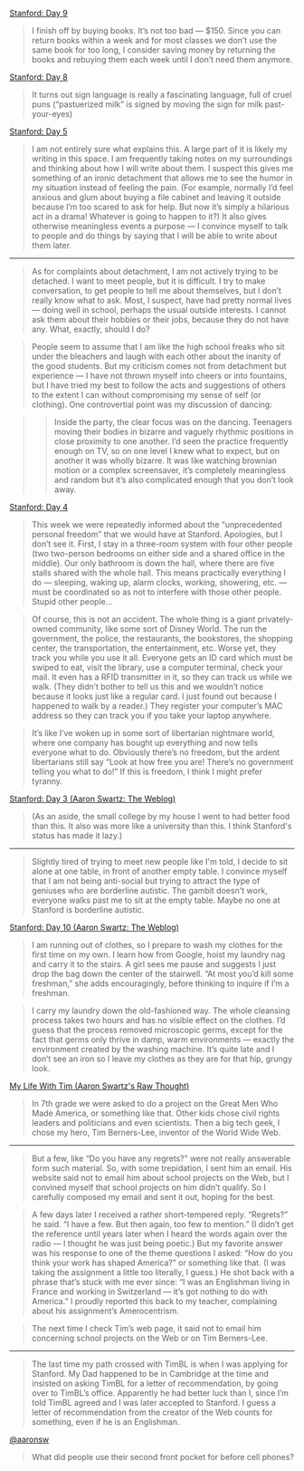 [Stanford: Day 9](http://www.aaronsw.com/weblog/001426)

> I finish off by buying books. It’s not too bad — $150. Since you can return books within a week and for most classes we don’t use the same book for too long, I consider saving money by returning the books and rebuying them each week until I don’t need them anymore.

[Stanford: Day 8](http://www.aaronsw.com/weblog/001425)

> It turns out sign language is really a fascinating language, full of cruel puns (“pastuerized milk” is signed by moving the sign for milk past-your-eyes)

[Stanford: Day 5](http://www.aaronsw.com/weblog/001423)

>I am not entirely sure what explains this. A large part of it is likely my writing in this space. I am frequently taking notes on my surroundings and thinking about how I will write about them. I suspect this gives me something of an ironic detachment that allows me to see the humor in my situation instead of feeling the pain. (For example, normally I’d feel anxious and glum about buying a file cabinet and leaving it outside because I’m too scared to ask for help. But now it’s simply a hilarious act in a drama! Whatever is going to happen to it?) It also gives otherwise meaningless events a purpose — I convince myself to talk to people and do things by saying that I will be able to write about them later.

---

>As for complaints about detachment, I am not actively trying to be detached. I want to meet people, but it is difficult. I try to make conversation, to get people to tell me about themselves, but I don’t really know what to ask. Most, I suspect, have had pretty normal lives — doing well in school, perhaps the usual outside interests. I cannot ask them about their hobbies or their jobs, because they do not have any. What, exactly, should I do?

>People seem to assume that I am like the high school freaks who sit under the bleachers and laugh with each other about the inanity of the good students. But my criticism comes not from detachment but experience — I have not thrown myself into cheers or into fountains, but I have tried my best to follow the acts and suggestions of others to the extent I can without compromising my sense of self (or clothing). One controvertial point was my discussion of dancing:

>>Inside the party, the clear focus was on the dancing. Teenagers moving their bodies in bizarre and vaguely rhythmic positions in close proximity to one another. I’d seen the practice frequently enough on TV, so on one level I knew what to expect, but on another it was wholly bizarre. It was like watching brownian motion or a complex screensaver, it’s completely meaningless and random but it’s also complicated enough that you don’t look away.

[Stanford: Day 4](http://www.aaronsw.com/weblog/001422)

> This week we were repeatedly informed about the “unprecedented personal freedom” that we would have at Stanford. Apologies, but I don’t see it. First, I stay in a three-room system with four other people (two two-person bedrooms on either side and a shared office in the middle). Our only bathroom is down the hall, where there are five stalls shared with the whole hall. This means practically everything I do — sleeping, waking up, alarm clocks, working, showering, etc. — must be coordinated so as not to interfere with those other people. Stupid other people…

> Of course, this is not an accident. The whole thing is a giant privately-owned community, like some sort of Disney World. The run the government, the police, the restaurants, the bookstores, the shopping center, the transportation, the entertainment, etc. Worse yet, they track you while you use it all. Everyone gets an ID card which must be swiped to eat, visit the library, use a computer terminal, check your mail. It even has a RFID transmitter in it, so they can track us while we walk. (They didn’t bother to tell us this and we wouldn’t notice because it looks just like a regular card. I just found out because I happened to walk by a reader.) They register your computer’s MAC address so they can track you if you take your laptop anywhere.

> It’s like I’ve woken up in some sort of libertarian nightmare world, where one company has bought up everything and now tells everyone what to do. Obviously there’s no freedom, but the ardent libertarians still say “Look at how free you are! There’s no government telling you what to do!” If this is freedom, I think I might prefer tyranny.

[Stanford: Day 3 (Aaron Swartz: The Weblog)](http://www.aaronsw.com/weblog/001421)

>(As an aside, the small college by my house I went to had better food than this. It also was more like a university than this. I think Stanford's status has made it lazy.)

---

> Slightly tired of trying to meet new people like I'm told, I decide to sit alone at one table, in front of another empty table. I convince myself that I am not being anti-social but trying to attract the type of geniuses who are borderline autistic. The gambit doesn't work, everyone walks past me to sit at the empty table. Maybe no one at Stanford is borderline autistic.

[Stanford: Day 10 (Aaron Swartz: The Weblog)](http://www.aaronsw.com/weblog/001427)


>I am running out of clothes, so I prepare to wash my clothes for the first time on my own. I learn how from Google, hoist my laundry nag and carry it to the stairs. A girl sees me pause and suggests I just drop the bag down the center of the stairwell. “At most you’d kill some freshman,” she adds encouragingly, before thinking to inquire if I’m a freshman.

>I carry my laundry down the old-fashioned way. The whole cleansing process takes two hours and has no visible effect on the clothes. I’d guess that the process removed microscopic germs, except for the fact that germs only thrive in damp, warm environments — exactly the environment created by the washing machine. It’s quite late and I don’t see an iron so I leave my clothes as they are for that hip, grungy look.



[My Life With Tim (Aaron Swartz's Raw Thought)](http://www.aaronsw.com/weblog/mylifewithtim)

>In 7th grade we were asked to do a project on the Great Men Who Made America, or something like that. Other kids chose civil rights leaders and politicians and even scientists. Then a big tech geek, I chose my hero, Tim Berners-Lee, inventor of the World Wide Web.

---

>But a few, like “Do you have any regrets?” were not really answerable form such material. So, with some trepidation, I sent him an email. His website said not to email him about school projects on the Web, but I convined myself that school projects on him didn’t qualify. So I carefully composed my email and sent it out, hoping for the best.

>A few days later I received a rather short-tempered reply. “Regrets?” he said. “I have a few. But then again, too few to mention.” (I didn’t get the reference until years later when I heard the words again over the radio — I thought he was just being poetic.) But my favorite answer was his response to one of the theme questions I asked: “How do you think your work has shaped America?” or something like that. (I was taking the assignment a little too literally, I guess.) He shot back with a phrase that’s stuck with me ever since: “I was an Englishman living in France and working in Switzerland — it’s got nothing to do with America.” I proudly reported this back to my teacher, complaining about his assignment’s Amerocentrism.

> The next time I check Tim’s web page, it said not to email him concerning school projects on the Web or on Tim Berners-Lee.

---

> The last time my path crossed with TimBL is when I was applying for Stanford. My Dad happened to be in Cambridge at the time and insisted on asking TimBL for a letter of recommendation, by going over to TimBL’s office. Apparently he had better luck than I, since I’m told TimBL agreed and I was later accepted to Stanford. I guess a letter of recommendation from the creator of the Web counts for something, even if he is an Englishman.

[@aaronsw](https://twitter.com/aaronsw/status/248487298021355520)

> What did people use their second front pocket for before cell phones?